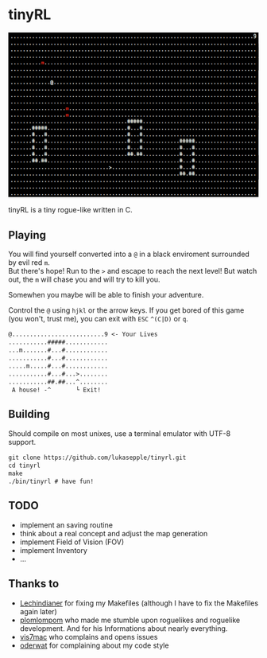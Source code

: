 tinyRL
======

![](./screenshot.png)

tinyRL is a tiny rogue-like written in C. 

## Playing
You will find yourself converted into a `@` in a black enviroment surrounded by evil red `m`.  
But there's hope! Run to the `>` and escape to reach the next level! But watch out, the `m` will chase you and will try to kill you.

Somewhen you maybe will be able to finish your adventure.

Control the `@` using `hjkl` or the arrow keys. If you get bored of this game (you won't, trust me), you can exit with `ESC` `^(C|D)` or `q`.

	@..........................9 <- Your Lives
	...........#####............
	...m.......#...#............
	...........#...#............
	.....m.....#...#............
	...........#...#...>........
	...........##.##...^........
	 A house! -^       └ Exit!

## Building
Should compile on most unixes, use a terminal emulator with UTF-8 support.

	git clone https://github.com/lukasepple/tinyrl.git
	cd tinyrl
	make
	./bin/tinyrl # have fun!

## TODO
* implement an saving routine
* think about a real concept and adjust the map generation
* implement Field of Vision (FOV)
* implement Inventory
* ...

## Thanks to

* [Lechindianer](https://github.com/Lechindianer) for fixing my Makefiles (although I have to fix the Makefiles again later)
* [plomlompom](https://github.com/plomlompom) who made me stumble upon roguelikes and roguelike development. And for his Informations about nearly everything.
* [vis7mac](https://github.com/vis7mac) who complains and opens issues
* [oderwat](https://github.com/oderwat) for complaining about my code style


